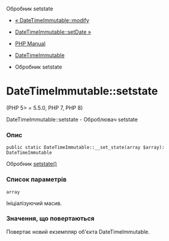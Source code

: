 Обробник setstate

-   [« DateTimeImmutable::modify](datetimeimmutable.modify.html)
    
-   [DateTimeImmutable::setDate »](datetimeimmutable.setdate.html)
    
-   [PHP Manual](index.html)
    
-   [DateTimeImmutable](class.datetimeimmutable.html)
    
-   Обробник setstate
    

# DateTimeImmutable::setstate

(PHP 5> = 5.5.0, PHP 7, PHP 8)

DateTimeImmutable::setstate - Оброблювач setstate

### Опис

```methodsynopsis
public static DateTimeImmutable::__set_state(array $array): DateTimeImmutable
```

Обробник [setstate()](language.oop5.magic.html#object.set-state)

### Список параметрів

`array`

Ініціалізуючий масив.

### Значення, що повертаються

Повертає новий екземпляр об'єкта DateTimeImmutable.